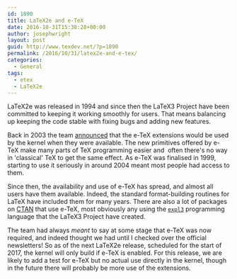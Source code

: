 ```yaml
---
id: 1890
title: LaTeX2e and e-TeX
date: 2016-10-31T15:38:28+00:00
author: josephwright
layout: post
guid: http://www.texdev.net/?p=1890
permalink: /2016/10/31/latex2e-and-e-tex/
categories:
  - General
tags:
  - etex
  - LaTeX2e
---
```

LaTeX2e was released in 1994 and since then the LaTeX3 Project have been committed to keeping it working smoothly for users. That means balancing up keeping the code stable with fixing bugs and adding new features.

Back in 2003 the team [announced](http://www.latex-project.org/news/latex2e-news/ltnews16.pdf) that the e-TeX extensions would be used by the kernel when they were available. The new primitives offered by e-TeX make many parts of TeX programming easier and  often there's no way in 'classical' TeX to get the same effect. As e-TeX was finalised in 1999, starting to use it seriously in around 2004 meant most people had access to them.

Since then, the availability and use of e-TeX has spread, and almost all users have them available. Indeed, the standard format-building routines for LaTeX have included them for many years. There are also a lot of packages on [CTAN](https://www.ctan.org) that use e-TeX, most obviously any using the [`expl3`](https://ctan.org/pkg/l3kernel) programming language that the LaTeX3 Project have created.

The team had always _meant_ to say at some stage that e-TeX was now required, and indeed thought we had until I checked over the official newsletters! So as of the next LaTeX2e release, scheduled for the start of 2017, the kernel will only build if e-TeX is enabled. For this release, we are likely to add a test for e-TeX but no actual use directly in the kernel, though in the future there will probably be more use of the extensions.
